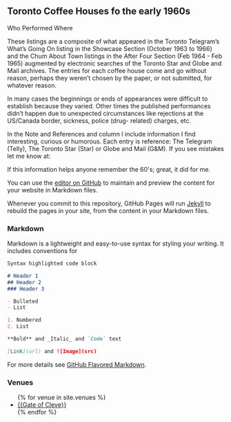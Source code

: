 ## Toronto Coffee Houses fo the early 1960s
Who Performed Where

These listings are a composite of what appeared in the Toronto Telegram’s What’s Going On listing in the Showcase Section (October 1963 to 1966) and the Chum About Town listings in the After Four Section (Feb 1964 - Feb 1965) augmented by electronic searches of the Toronto Star and Globe and Mail archives.  The entries for each coffee house come and go without reason, perhaps they weren’t chosen by the paper, or not submitted, for whatever reason.

In many cases the beginnings or ends of appearances were difficult to establish because they varied.  Other times the published performances didn’t happen due to unexpected circumstances like rejections at the US/Canada border, sickness, police (drug- related) charges, etc.

In the Note and References and column I include information I find interesting, curious or humorous.  Each entry is reference: The Telegram (Telly), The Toronto Star (Star) or Globe and Mail (G&M).  If you see mistakes let me know at: 

If this information helps anyone remember the 60's; great, it did for me. 

You can use the [editor on GitHub](https://github.com/robharper/jekyll-test/edit/master/index.md) to maintain and preview the content for your website in Markdown files.

Whenever you commit to this repository, GitHub Pages will run [Jekyll](https://jekyllrb.com/) to rebuild the pages in your site, from the content in your Markdown files.

### Markdown

Markdown is a lightweight and easy-to-use syntax for styling your writing. It includes conventions for

```markdown
Syntax highlighted code block

# Header 1
## Header 2
### Header 3

- Bulleted
- List

1. Numbered
2. List

**Bold** and _Italic_ and `Code` text

[Link](url) and ![Image](src)
```

For more details see [GitHub Flavored Markdown](https://guides.github.com/features/mastering-markdown/).

### Venues

<ul>
{% for venue in site.venues %}
  <li>
    <a href="{{ venue.url }}">
      {{Gate of Cleve}}
    </a>
  </li>
{% endfor %}
</ul>
